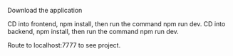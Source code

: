 Download the application

CD into frontend, npm install, then run the command npm run dev.
CD into backend, npm install, then run the command npm run dev.

Route to localhost:7777 to see project.
